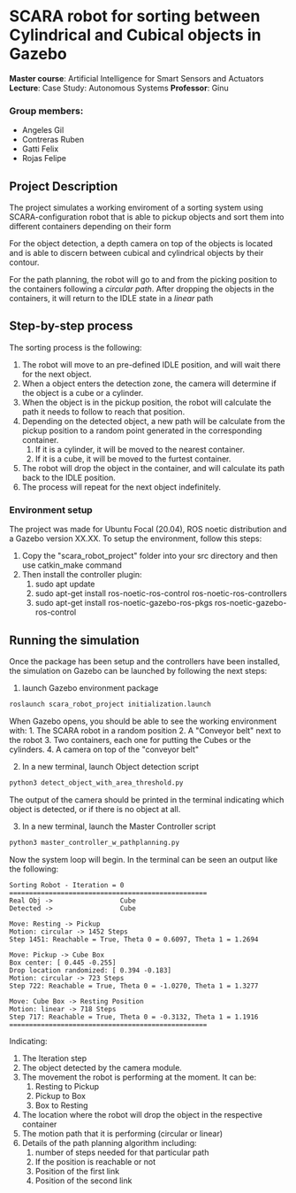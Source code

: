 # SCARA robot for sorting between Cylindrical and Cubical objects in Gazebo

**Master course**: Artificial Intelligence for Smart Sensors and Actuators
**Lecture**: Case Study: Autonomous Systems
**Professor**: Ginu

### Group members:
- Angeles Gil
- Contreras Ruben
- Gatti Felix
- Rojas Felipe

## Project Description

The project simulates a working enviroment of a sorting system using SCARA-configuration robot that is able to pickup objects and sort them into different containers depending on their form

For the object detection, a depth camera on top of the objects is located and is able to discern between cubical and cylindrical objects by their contour.

For the path planning, the robot will go to and from the picking position to the containers following a *circular path*. After dropping the objects in the containers, it will return to the IDLE state in a *linear* path

## Step-by-step process

The sorting process is the following:
1. The robot will move to an pre-defined IDLE position, and will wait there for the next object.
2. When a object enters the detection zone, the camera will determine if the object is a cube or a cylinder.
3. When the object is in the pickup position, the robot will calculate the path it needs to follow to reach that position.
4. Depending on the detected object, a new path will be calculate from the pickup position to a random point generated in the corresponding container.
	1. If it is a cylinder, it will be moved to the nearest container.
	2. If it is a cube, it will be moved to the furtest container.
5. The robot will drop the object in the container, and will calculate its path back to the IDLE position.
6. The process will repeat for the next object indefinitely.

### Environment setup

The project was made for Ubuntu Focal (20.04), ROS noetic distribution and a Gazebo version XX.XX.
To setup the environment, follow this steps:


1. Copy the "scara_robot_project" folder into your src directory and then use catkin_make command
2. Then install the controller plugin:
	1. sudo apt update
	2. sudo apt-get install ros-noetic-ros-control ros-noetic-ros-controllers
	3. sudo apt-get install ros-noetic-gazebo-ros-pkgs ros-noetic-gazebo-ros-control

## Running the simulation

Once the package has been setup and the controllers have been installed, the simulation on Gazebo can be launched by following the next steps:

1. launch Gazebo environment package
```python
roslaunch scara_robot_project initialization.launch
```
When Gazebo opens, you should be able to see the working environment with:
	1. The SCARA robot in a random position
	2. A "Conveyor belt" next to the robot
	3. Two containers, each one for putting the Cubes or the cylinders.
	4. A camera on top of the "conveyor belt"

2. In a new terminal, launch Object detection script
```python
python3 detect_object_with_area_threshold.py
```
The output of the camera should be printed in the terminal indicating which object is detected, or if there is no object at all.

3. In a new terminal, launch the Master Controller script
```python
python3 master_controller_w_pathplanning.py
```
Now the system loop will begin. In the terminal can be seen an output like the following:
```
Sorting Robot - Iteration = 0
==================================================
Real Obj ->                 Cube
Detected ->                 Cube

Move: Resting -> Pickup
Motion: circular -> 1452 Steps
Step 1451: Reachable = True, Theta 0 = 0.6097, Theta 1 = 1.2694

Move: Pickup -> Cube Box
Box center: [ 0.445 -0.255]
Drop location randomized: [ 0.394 -0.183]
Motion: circular -> 723 Steps
Step 722: Reachable = True, Theta 0 = -1.0270, Theta 1 = 1.3277

Move: Cube Box -> Resting Position
Motion: linear -> 718 Steps
Step 717: Reachable = True, Theta 0 = -0.3132, Theta 1 = 1.1916
==================================================
```

Indicating:
1. The Iteration step
2. The object detected by the camera module.
3. The movement the robot is performing at the moment. It can be:
	1. Resting to Pickup
	2. Pickup to Box
	3. Box to Resting
4. The location where the robot will drop the object in the respective container
5. The motion path that it is performing (circular or linear) 
6. Details of the path planning algorithm including:
	1. number of steps needed for that particular path
	2. If the position is reachable or not
	3. Position of the first link
	4. Position of the second link

